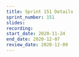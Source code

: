```yaml
---
title: Sprint 151 Details
sprint_number: 151
slides:
recording:
start_date: 2020-11-24
end_date: 2020-12-07
review_date: 2020-12-09
---
```


